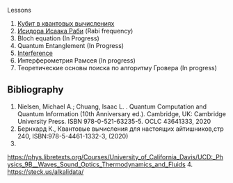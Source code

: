 
Lessons

1. [Кубит в квантовых вычислениях](https://github.com/sci4ever/QSLesson/blob/main/Theory/QBit%20in%20QComputing.ipynb)
2. [Исидора Исаака Раби](https://github.com/sci4ever/QSLesson/blob/main/Theory/Rabi%20frequency.ipynb) (Rabi frequency)
3. Bloch equation (In Progress)
4. Quantum Entanglement (In Progress)
5. [Interference](https://github.com/sci4ever/QSLesson/blob/main/Theory/Interference.ipynb) 
6. Интерферометрия Рамсея (In progress)
7. Теоретические основы поиска по алгоритму Гровера (In progress)


## Bibliography

1. Nielsen, Michael A.; Chuang, Isaac L. . Quantum Computation and Quantum Information (10th Anniversary ed.). Cambridge, UK: Cambridge University Press. ISBN 978-0-521-63235-5. OCLC 43641333, 2020
2. Бернхард К., Квантовые вычисления для настоящих айтишников,стр 240, ISBN:978-5-4461-1332-3, (2020)
3. 
 https://phys.libretexts.org/Courses/University_of_California_Davis/UCD:_Physics_9B__Waves_Sound_Optics_Thermodynamics_and_Fluids
 4. https://steck.us/alkalidata/
